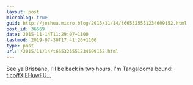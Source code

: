 ```yaml
---
layout: post
microblog: true
guid: http://joshua.micro.blog/2015/11/14/t665325551234609152.html
post_id: 36669
date: 2015-11-14T11:29:07+1100
lastmod: 2019-07-30T17:41:26+1100
type: post
url: /2015/11/14/t665325551234609152.html
---
```

See ya Brisbane, I'll be back in two hours. I'm Tangalooma bound! [t.co/fXjEHuwFU...](https://t.co/fXjEHuwFUL)

